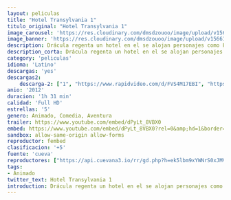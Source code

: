 ```yaml
---
layout: peliculas
title: "Hotel Transylvania 1"
titulo_original: "Hotel Transylvania 1"
image_carousel: 'https://res.cloudinary.com/dmsdzouoo/image/upload/v1566183397/transyklvania1-poster-min_z4csdj.jpg'
image_banner: 'https://res.cloudinary.com/dmsdzouoo/image/upload/v1566183402/hotel1-min_xquxs6.jpg'
description: Drácula regenta un hotel en el se alojan personajes como Frankenstein, la Momia, el Hombre Invisible, hombres-lobo... El problema del conde es que tiene una hija de espíritu aventurero a la que le resulta difícil controlar. El conflicto surge cuando se aloja en el hotel un ser humano que se siente atraído por la hija del dueño.
description_corta: Drácula regenta un hotel en el se alojan personajes como Frankenstein, la Momia, el Hombre Invisible, hombres-lobo... El problema del conde es que tiene una hija de espíritu aventurero a la que le..
category: 'peliculas'
idioma: 'Latino'
descargas: 'yes'
descargas2:
    descarga-2: ["1", "https://www.rapidvideo.com/d/FVS4M17EBI", "https://www.google.com/s2/favicons?domain=www.rapidvideo.com","RapidVideo","https://res.cloudinary.com/imbriitneysam/image/upload/v1541473684/mexico.png", "Latino", "Full HD"]
anio: '2012'
duracion: '1h 31 min'
calidad: 'Full HD'
estrellas: '5'
genero: Animado, Comedia, Aventura
trailer: https://www.youtube.com/embed/dPyLt_8VBX0
embed: https://www.youtube.com/embed/dPyLt_8VBX0?rel=0&amp;hd=1&border=0&wmode=opaque&enablejsapi=1&modestbranding=1&controls=1&showinfo=1
sandbox: allow-same-origin allow-forms
reproductor: fembed
clasificacion: '+5'
fuente: 'cueva'
reproductores: ["https://api.cuevana3.io/rr/gd.php?h=ek5lbm9xYWNrS0xJMVp5b21KREk0dFBLbjVkaHhkRGdrOG1jbnBpUnhhS1ZwcFoyaTlLa3RzeVRwcHVpM0pxL205SjRwWHZidXFmWXhIMkppZFRicU5HU3FadVkyUT09"]
tags:
- Animado
twitter_text: Hotel Transylvania 1
introduction: Drácula regenta un hotel en el se alojan personajes como Frankenstein, la Momia, el Hombre Invisible, hombres-lobo... El problema del conde es que tiene una hija de espíritu aventurero a la que le..
---
```












